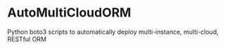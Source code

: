 # AutoMultiCloudORM
Python boto3 scripts to automatically deploy multi-instance, multi-cloud, RESTful ORM
